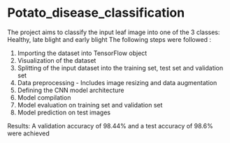 # Potato_disease_classification
The project aims to classify the input leaf image into one of the 3 classes: Healthy, late blight and early blight
The following steps were followed :
1. Importing the dataset into TensorFlow object
2. Visualization of the dataset
3. Splitting of the input dataset into the training set, test set and validation set
4. Data preprocessing - Includes image resizing and data augmentation
5. Defining the CNN model architecture
6. Model compilation
7. Model evaluation on training set and validation set
8. Model prediction on test images
   
Results: A validation accuracy of 98.44% and a test accuracy of 98.6% were achieved
